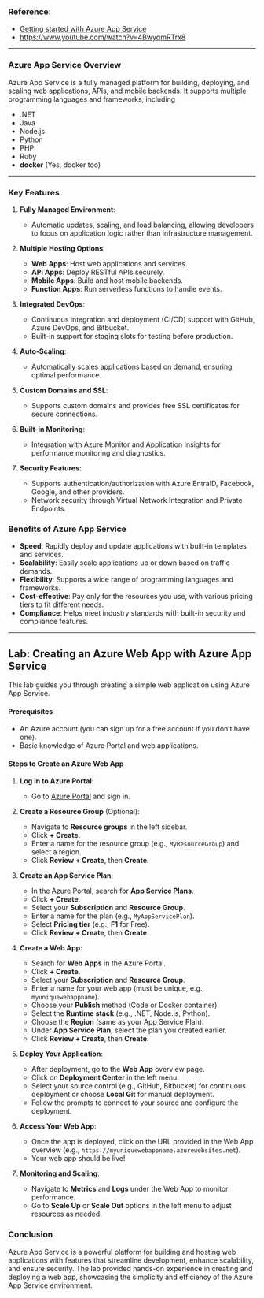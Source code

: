 ### Reference:
- [Getting started with Azure App Service](https://learn.microsoft.com/en-us/azure/app-service/getting-started?pivots=stack-net)
- https://www.youtube.com/watch?v=4BwyqmRTrx8

---

### **Azure App Service Overview**

Azure App Service is a fully managed platform for building, deploying, and scaling web applications, APIs, and mobile backends. It supports multiple programming languages and frameworks, including 

- .NET
- Java
- Node.js
- Python
- PHP
- Ruby
- **docker** (Yes, docker too)

---

### **Key Features**

1. **Fully Managed Environment**:
   - Automatic updates, scaling, and load balancing, allowing developers to focus on application logic rather than infrastructure management.

2. **Multiple Hosting Options**:
   - **Web Apps**: Host web applications and services.
   - **API Apps**: Deploy RESTful APIs securely.
   - **Mobile Apps**: Build and host mobile backends.
   - **Function Apps**: Run serverless functions to handle events.

3. **Integrated DevOps**:
   - Continuous integration and deployment (CI/CD) support with GitHub, Azure DevOps, and Bitbucket.
   - Built-in support for staging slots for testing before production.

4. **Auto-Scaling**:
   - Automatically scales applications based on demand, ensuring optimal performance.

5. **Custom Domains and SSL**:
   - Supports custom domains and provides free SSL certificates for secure connections.

6. **Built-in Monitoring**:
   - Integration with Azure Monitor and Application Insights for performance monitoring and diagnostics.

7. **Security Features**:
   - Supports authentication/authorization with Azure EntraID, Facebook, Google, and other providers.
   - Network security through Virtual Network Integration and Private Endpoints.

### **Benefits of Azure App Service**

- **Speed**: Rapidly deploy and update applications with built-in templates and services.
- **Scalability**: Easily scale applications up or down based on traffic demands.
- **Flexibility**: Supports a wide range of programming languages and frameworks.
- **Cost-effective**: Pay only for the resources you use, with various pricing tiers to fit different needs.
- **Compliance**: Helps meet industry standards with built-in security and compliance features.

---

## **Lab: Creating an Azure Web App with Azure App Service**

This lab guides you through creating a simple web application using Azure App Service.

#### **Prerequisites**

- An Azure account (you can sign up for a free account if you don’t have one).
- Basic knowledge of Azure Portal and web applications.

#### **Steps to Create an Azure Web App**

1. **Log in to Azure Portal**:
   - Go to [Azure Portal](https://portal.azure.com) and sign in.

2. **Create a Resource Group** (Optional):
   - Navigate to **Resource groups** in the left sidebar.
   - Click **+ Create**.
   - Enter a name for the resource group (e.g., `MyResourceGroup`) and select a region.
   - Click **Review + Create**, then **Create**.

3. **Create an App Service Plan**:
   - In the Azure Portal, search for **App Service Plans**.
   - Click **+ Create**.
   - Select your **Subscription** and **Resource Group**.
   - Enter a name for the plan (e.g., `MyAppServicePlan`).
   - Select **Pricing tier** (e.g., **F1** for Free).
   - Click **Review + Create**, then **Create**.

4. **Create a Web App**:
   - Search for **Web Apps** in the Azure Portal.
   - Click **+ Create**.
   - Select your **Subscription** and **Resource Group**.
   - Enter a name for your web app (must be unique, e.g., `myuniquewebappname`).
   - Choose your **Publish** method (Code or Docker container).
   - Select the **Runtime stack** (e.g., .NET, Node.js, Python).
   - Choose the **Region** (same as your App Service Plan).
   - Under **App Service Plan**, select the plan you created earlier.
   - Click **Review + Create**, then **Create**.

5. **Deploy Your Application**:
   - After deployment, go to the **Web App** overview page.
   - Click on **Deployment Center** in the left menu.
   - Select your source control (e.g., GitHub, Bitbucket) for continuous deployment or choose **Local Git** for manual deployment.
   - Follow the prompts to connect to your source and configure the deployment.

6. **Access Your Web App**:
   - Once the app is deployed, click on the URL provided in the Web App overview (e.g., `https://myuniquewebappname.azurewebsites.net`).
   - Your web app should be live!

7. **Monitoring and Scaling**:
   - Navigate to **Metrics** and **Logs** under the Web App to monitor performance.
   - Go to **Scale Up** or **Scale Out** options in the left menu to adjust resources as needed.

### **Conclusion**

Azure App Service is a powerful platform for building and hosting web applications with features that streamline development, enhance scalability, and ensure security. The lab provided hands-on experience in creating and deploying a web app, showcasing the simplicity and efficiency of the Azure App Service environment.
